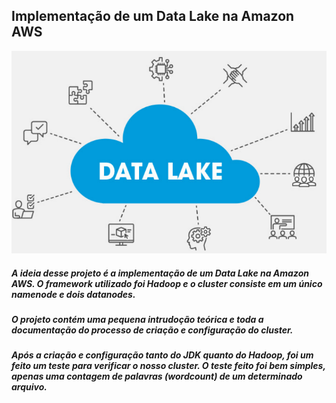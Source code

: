 ## Implementação de um Data Lake na Amazon AWS

![imagem ilustrativa](image.png)

##### A ideia desse projeto é a implementação de um Data Lake na Amazon AWS. O framework utilizado foi Hadoop e o cluster consiste em um único namenode e dois datanodes.
##### O projeto contém uma pequena intrudoção teórica e toda a documentação do processo de criação e configuração do cluster.
##### Após a criação e configuração tanto do JDK quanto do Hadoop, foi um feito um teste para verificar o nosso cluster. O teste feito foi bem simples, apenas uma contagem de palavras (wordcount) de um determinado arquivo.
